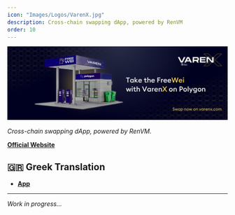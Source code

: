 ```yaml
---
icon: "Images/Logos/VarenX.jpg"
description: Cross-chain swapping dApp, powered by RenVM
order: 10
---
```


![](../../Images/Covers/VarenX.jpg)

_Cross-chain swapping dApp, powered by RenVM._

[**Official Website**](https://varen.finance/)

## 🇬🇷 Greek Translation

- [**App**](https://varenx.com/el/swap?inputCurrency=ETH&outputCurrency=0x72377f31e30a405282b522d588AEbbea202b4f23&chainId=1)

---

_Work in progress..._
